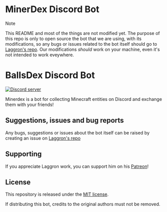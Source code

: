 # MinerDex Discord Bot

> [!NOTE]
> This README and most of the things are not modified yet. The purpose of this repo is only to open source the bot that we are using, with its modifications, so any bugs or issues related to the bot itself should go to [Laggron's repo](https://github.com/laggron42/BallsDex-Discordbot/). Our modifications _should_ work on your machine, even it's not intended to work eveywhere.

# BallsDex Discord Bot

[![Discord server](https://img.shields.io/discord/1405512069465374730?color=7489d5&logo=discord&logoColor=ffffff)](https://discord.gg/tEyn42WJRQ)

Minerdex is a bot for collecting Minecraft entities on Discord and exchange them with your friends!

## Suggestions, issues and bug reports

Any bugs, suggestions or issues about the bot itself can be raised by creating an issue on [Laggron's repo](https://github.com/laggron42/BallsDex-Discordbot/)

## Supporting

If you appreciate Laggron work, you can support him on his [Patreon](https://patreon.com/retke)!

## License

This repository is released under the [MIT license](https://opensource.org/licenses/MIT).

If distributing this bot, credits to the original authors must not be removed.
